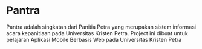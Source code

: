 # Pantra
Pantra adalah singkatan dari Panitia Petra yang merupakan sistem informasi acara kepanitiaan pada Universitas Kristen Petra. Project ini dibuat untuk pelajaran Aplikasi Mobile Berbasis Web pada Universitas Kristen Petra

